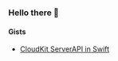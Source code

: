 ### Hello there 👋

#### Gists
- [CloudKit ServerAPI in Swift](https://gist.github.com/hfhbd/5084cb6e0c67e49f37886075cc57d83e)
